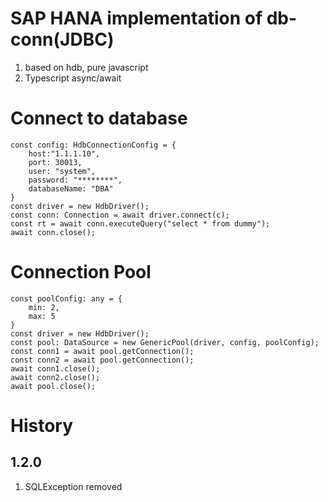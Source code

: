 # SAP HANA implementation of db-conn(JDBC)

1) based on hdb, pure javascript
2) Typescript async/await


# Connect to database
```
const config: HdbConnectionConfig = {
	host:"1.1.1.10",
	port: 30013,
	user: "system",
	password: "********",
	databaseName: "DBA"
}
const driver = new HdbDriver();
const conn: Connection = await driver.connect(c);
const rt = await conn.executeQuery("select * from dummy");
await conn.close();
```
# Connection Pool
```
const poolConfig: any = {
	min: 2,
    max: 5
}
const driver = new HdbDriver();
const pool: DataSource = new GenericPool(driver, config, poolConfig);
const conn1 = await pool.getConnection();
const conn2 = await pool.getConnection();
await conn1.close();
await conn2.close();
await pool.close();
```

# History
## 1.2.0
1) SQLException removed
